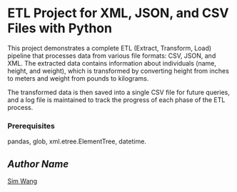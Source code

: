 # ETL Project for XML, JSON, and CSV Files with Python
  This project demonstrates a complete ETL (Extract, Transform, Load) pipeline that processes data from various file formats: CSV, JSON, and XML. The extracted data contains information about individuals (name, height, and weight), which is transformed by converting height from inches to meters and weight from pounds to kilograms. 
  
  The transformed data is then saved into a single CSV file for future queries, and a log file is maintained to track the progress of each phase of the ETL process.

### Prerequisites
  pandas, glob, xml.etree.ElementTree, datetime.

## *Author Name*
[Sim Wang](https://github.com/simwang-codes)
